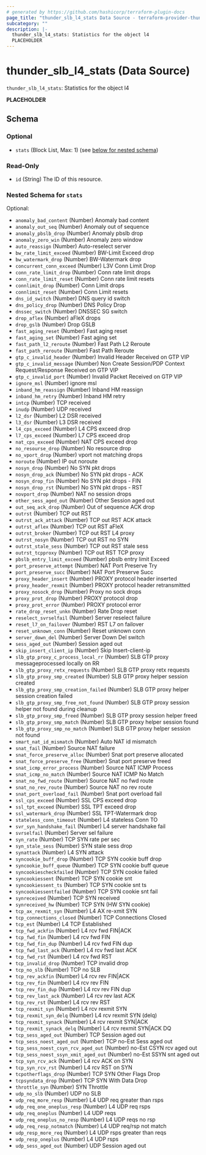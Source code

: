 ```yaml
---
# generated by https://github.com/hashicorp/terraform-plugin-docs
page_title: "thunder_slb_l4_stats Data Source - terraform-provider-thunder"
subcategory: ""
description: |-
  thunder_slb_l4_stats: Statistics for the object l4
  PLACEHOLDER
---
```


# thunder_slb_l4_stats (Data Source)

`thunder_slb_l4_stats`: Statistics for the object l4

__PLACEHOLDER__



<!-- schema generated by tfplugindocs -->
## Schema

### Optional

- `stats` (Block List, Max: 1) (see [below for nested schema](#nestedblock--stats))

### Read-Only

- `id` (String) The ID of this resource.

<a id="nestedblock--stats"></a>
### Nested Schema for `stats`

Optional:

- `anomaly_bad_content` (Number) Anomaly bad content
- `anomaly_out_seq` (Number) Anomaly out of sequence
- `anomaly_pbslb_drop` (Number) Anomaly pbslb drop
- `anomaly_zero_win` (Number) Anomaly zero window
- `auto_reassign` (Number) Auto-reselect server
- `bw_rate_limit_exceed` (Number) BW-Limit Exceed drop
- `bw_watermark_drop` (Number) BW-Watermark drop
- `concurrent_conn_exceed` (Number) L3V Conn Limit Drop
- `conn_rate_limit_drop` (Number) Conn rate limit drops
- `conn_rate_limit_reset` (Number) Conn rate limit resets
- `connlimit_drop` (Number) Conn Limit drops
- `connlimit_reset` (Number) Conn Limit resets
- `dns_id_switch` (Number) DNS query id switch
- `dns_policy_drop` (Number) DNS Policy Drop
- `dnssec_switch` (Number) DNSSEC SG switch
- `drop_aflex` (Number) aFleX drops
- `drop_gslb` (Number) Drop GSLB
- `fast_aging_reset` (Number) Fast aging reset
- `fast_aging_set` (Number) Fast aging set
- `fast_path_l2_reroute` (Number) Fast Path L2 Reroute
- `fast_path_reroute` (Number) Fast Path Reroute
- `gtp_c_invalid_header` (Number) Invalid Header Received on GTP VIP
- `gtp_c_invalid_message` (Number) Non Create Session/PDP Context Request/Response Received on GTP VIP
- `gtp_c_invalid_port` (Number) Invalid Packet Received on GTP VIP
- `ignore_msl` (Number) ignore msl
- `inband_hm_reassign` (Number) Inband HM reassign
- `inband_hm_retry` (Number) Inband HM retry
- `intcp` (Number) TCP received
- `inudp` (Number) UDP received
- `l2_dsr` (Number) L2 DSR received
- `l3_dsr` (Number) L3 DSR received
- `l4_cps_exceed` (Number) L4 CPS exceed drop
- `l7_cps_exceed` (Number) L7 CPS exceed drop
- `nat_cps_exceed` (Number) NAT CPS exceed drop
- `no_resourse_drop` (Number) No resource drop
- `no_vport_drop` (Number) vport not matching drops
- `noroute` (Number) IP out noroute
- `nosyn_drop` (Number) No SYN pkt drops
- `nosyn_drop_ack` (Number) No SYN pkt drops - ACK
- `nosyn_drop_fin` (Number) No SYN pkt drops - FIN
- `nosyn_drop_rst` (Number) No SYN pkt drops - RST
- `novport_drop` (Number) NAT no session drops
- `other_sess_aged_out` (Number) Other Session aged out
- `out_seq_ack_drop` (Number) Out of sequence ACK drop
- `outrst` (Number) TCP out RST
- `outrst_ack_attack` (Number) TCP out RST ACK attack
- `outrst_aflex` (Number) TCP out RST aFleX
- `outrst_broker` (Number) TCP out RST L4 proxy
- `outrst_nosyn` (Number) TCP out RST no SYN
- `outrst_stale_sess` (Number) TCP out RST stale sess
- `outrst_tcpproxy` (Number) TCP out RST TCP proxy
- `pbslb_entry_limit_exceed` (Number) pbslb entry limit Exceed
- `port_preserve_attempt` (Number) NAT Port Preserve Try
- `port_preserve_succ` (Number) NAT Port Preserve Succ
- `proxy_header_insert` (Number) PROXY protocol header inserted
- `proxy_header_rexmit` (Number) PROXY protocol header retransmitted
- `proxy_nosock_drop` (Number) Proxy no sock drops
- `proxy_prot_drop` (Number) PROXY protocol drop
- `proxy_prot_error` (Number) PROXY protocol error
- `rate_drop_reset_unkn` (Number) Rate Drop reset
- `reselect_svrselfail` (Number) Server reselect failure
- `reset_l7_on_failover` (Number) RST L7 on failover
- `reset_unknown_conn` (Number) Reset unknown conn
- `server_down_del` (Number) Server Down Del switch
- `sess_aged_out` (Number) Session aged out
- `skip_insert_client_ip` (Number) Skip Insert-client-ip
- `slb_gtp_proxy_c_process_local_rr` (Number) SLB GTP proxy messageprocessed locally on RR
- `slb_gtp_proxy_retx_requests` (Number) SLB GTP proxy retx requests
- `slb_gtp_proxy_smp_created` (Number) SLB GTP proxy helper session created
- `slb_gtp_proxy_smp_creation_failed` (Number) SLB GTP proxy helper session creation failed
- `slb_gtp_proxy_smp_free_not_found` (Number) SLB GTP proxy session helper not found during cleanup
- `slb_gtp_proxy_smp_freed` (Number) SLB GTP proxy session helper freed
- `slb_gtp_proxy_smp_match` (Number) SLB GTP proxy helper session found
- `slb_gtp_proxy_smp_no_match` (Number) SLB GTP proxy helper session not found
- `smart_nat_id_mismatch` (Number) Auto NAT id mismatch
- `snat_fail` (Number) Source NAT failure
- `snat_force_preserve_alloc` (Number) Snat port preserve allocated
- `snat_force_preserve_free` (Number) Snat port preserve freed
- `snat_icmp_error_process` (Number) Source NAT ICMP Process
- `snat_icmp_no_match` (Number) Source NAT ICMP No Match
- `snat_no_fwd_route` (Number) Source NAT no fwd route
- `snat_no_rev_route` (Number) Source NAT no rev route
- `snat_port_overload_fail` (Number) Snat port overload fail
- `ssl_cps_exceed` (Number) SSL CPS exceed drop
- `ssl_tpt_exceed` (Number) SSL TPT exceed drop
- `ssl_watermark_drop` (Number) SSL TPT-Watermark drop
- `stateless_conn_timeout` (Number) L4 stateless Conn TO
- `svr_syn_handshake_fail` (Number) L4 server handshake fail
- `svrselfail` (Number) Server sel failure
- `syn_rate` (Number) TCP SYN rate per sec
- `syn_stale_sess` (Number) SYN stale sess drop
- `synattack` (Number) L4 SYN attack
- `syncookie_buff_drop` (Number) TCP SYN cookie buff drop
- `syncookie_buff_queue` (Number) TCP SYN cookie buff queue
- `syncookiescheckfailed` (Number) TCP SYN cookie failed
- `syncookiessent` (Number) TCP SYN cookie snt
- `syncookiessent_ts` (Number) TCP SYN cookie snt ts
- `syncookiessentfailed` (Number) TCP SYN cookie snt fail
- `synreceived` (Number) TCP SYN received
- `synreceived_hw` (Number) TCP SYN (HW SYN cookie)
- `tcp_ax_rexmit_syn` (Number) L4 AX re-xmit SYN
- `tcp_connections_closed` (Number) TCP Connections Closed
- `tcp_est` (Number) L4 TCP Established
- `tcp_fwd_ackfin` (Number) L4 rcv fwd FIN|ACK
- `tcp_fwd_fin` (Number) L4 rcv fwd FIN
- `tcp_fwd_fin_dup` (Number) L4 rcv fwd FIN dup
- `tcp_fwd_last_ack` (Number) L4 rcv fwd last ACK
- `tcp_fwd_rst` (Number) L4 rcv fwd RST
- `tcp_invalid_drop` (Number) TCP invalid drop
- `tcp_no_slb` (Number) TCP no SLB
- `tcp_rev_ackfin` (Number) L4 rcv rev FIN|ACK
- `tcp_rev_fin` (Number) L4 rcv rev FIN
- `tcp_rev_fin_dup` (Number) L4 rcv rev FIN dup
- `tcp_rev_last_ack` (Number) L4 rcv rev last ACK
- `tcp_rev_rst` (Number) L4 rcv rev RST
- `tcp_rexmit_syn` (Number) L4 rcv rexmit SYN
- `tcp_rexmit_syn_delq` (Number) L4 rcv rexmit SYN (delq)
- `tcp_rexmit_synack` (Number) L4 rcv rexmit SYN|ACK
- `tcp_rexmit_synack_delq` (Number) L4 rcv rexmit SYN|ACK DQ
- `tcp_sess_aged_out` (Number) TCP Session aged out
- `tcp_sess_noest_aged_out` (Number) TCP no-Est Sess aged out
- `tcp_sess_noest_csyn_rcv_aged_out` (Number) no-Est CSYN rcv aged out
- `tcp_sess_noest_ssyn_xmit_aged_out` (Number) no-Est SSYN snt aged out
- `tcp_syn_rcv_ack` (Number) L4 rcv ACK on SYN
- `tcp_syn_rcv_rst` (Number) L4 rcv RST on SYN
- `tcpotherflags_drop` (Number) TCP SYN Other Flags Drop
- `tcpsyndata_drop` (Number) TCP SYN With Data Drop
- `throttle_syn` (Number) SYN Throttle
- `udp_no_slb` (Number) UDP no SLB
- `udp_req_more_resp` (Number) L4 UDP req greater than rsps
- `udp_req_one_oneplus_resp` (Number) L4 UDP req rsps
- `udp_req_oneplus` (Number) L4 UDP reqs
- `udp_req_oneplus_no_resp` (Number) L4 UDP reqs no rsp
- `udp_req_resp_notmatch` (Number) L4 UDP req/rsp not match
- `udp_resp_more_req` (Number) L4 UDP rsps greater than reqs
- `udp_resp_oneplus` (Number) L4 UDP rsps
- `udp_sess_aged_out` (Number) UDP Session aged out


